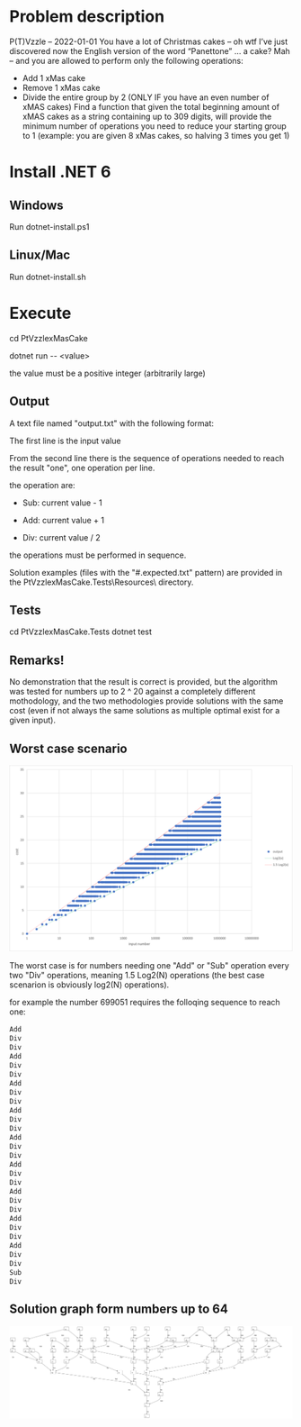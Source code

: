 # Problem description

P(T)Vzzle – 2022-01-01
You have a lot of Christmas cakes – oh wtf I’ve just discovered now the English version of the word “Panettone” … a cake? Mah – and you are allowed to perform only the following operations:
-	Add 1 xMas cake
-	Remove 1 xMas cake
-	Divide the entire group by 2 (ONLY IF you have an even number of xMAS cakes)
Find a function that given the total beginning amount of xMAS cakes as a string containing up to 309 digits, will provide the minimum number of operations you need to reduce your starting group to 1 (example: you are given 8 xMas cakes, so halving 3 times you get 1)

# Install .NET 6

## Windows
Run dotnet-install.ps1

## Linux/Mac
Run dotnet-install.sh

# Execute
cd PtVzzlexMasCake

dotnet run -- \<value\>

the value must be a positive integer (arbitrarily large)

## Output
A text file named "output.txt" with the following format:

The first line is the input value

From the second line there is the sequence of operations needed to reach the result "one",
one operation per line.

the operation are:

- Sub: current value - 1

- Add: current value + 1

- Div: current value / 2

the operations must be performed in sequence.

Solution examples (files with the "#.expected.txt" pattern) are provided in the PtVzzlexMasCake.Tests\Resources\ directory.

## Tests
cd PtVzzlexMasCake.Tests
dotnet test

## Remarks!
No demonstration that the result is correct is provided, 
but the algorithm was tested for numbers up to 2 ^ 20 against a completely different mothodology, 
and the two methodologies provide solutions with the same cost 
(even if not always the same solutions as multiple optimal exist for a given input).

## Worst case scenario
![alt text](costs.png)

The worst case is for numbers needing one "Add" or "Sub" operation every two "Div" operations, meaning 1.5 Log2(N) operations (the best case scenarion is obviously log2(N) operations).

for example the number 699051 requires the folloqing sequence to reach one:

```
Add
Div
Div
Add
Div
Div
Add
Div
Div
Add
Div
Div
Add
Div
Div
Add
Div
Div
Add
Div
Div
Add
Div
Div
Add
Div
Div
Sub
Div
```
## Solution graph form numbers up to 64
![Solution graph form numbers up to 64](graph.svg)
